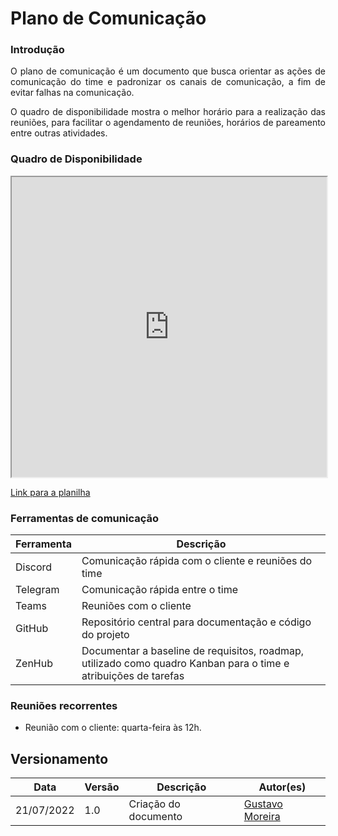
#	Plano de Comunicação

###	Introdução
<p align = "justify">O plano de comunicação é um documento que busca orientar as ações de comunicação do time e padronizar os canais de comunicação, a fim de evitar falhas na comunicação.</p>
<p align = "justify">O quadro de disponibilidade mostra o melhor horário para a realização das reuniões, para facilitar o agendamento de reuniões, horários de pareamento entre outras atividades.</p>

###	Quadro de Disponibilidade

<iframe width="100%" height="480px" style={{minWidth: "640px", minHeight: "480px", backgroundColor: "#f4f4f4", border: "1px solid #efefef" }} src="https://docs.google.com/spreadsheets/d/e/2PACX-1vQGkEu3PnxU-zfAY2WuRmJ1SVkEBnpaIulK4-S3VVeP_b559nkMO5TOAeV2GEFHgBc0bMVFuVh3cE6y/pubhtml?gid=1319716523&amp;single=true&amp;widget=true&amp;headers=false"></iframe>

[Link para a planilha](https://docs.google.com/spreadsheets/d/1bt5rUN-xa-grGlW4Q3IdKEeweN7Xjt8t5kHpAykKtCg/edit?usp=sharing)

### Ferramentas de comunicação

| Ferramenta | Descrição |
| ---------- | --------- |
| Discord    | Comunicação rápida com o cliente e reuniões do time |
| Telegram   | Comunicação rápida entre o time |
| Teams      | Reuniões com o cliente |
| GitHub     | Repositório central para documentação e código do projeto |
| ZenHub     | Documentar a baseline de requisitos, roadmap, utilizado como quadro Kanban para o time e atribuições de tarefas |


###	Reuniões recorrentes

- Reunião com o cliente: quarta-feira às 12h.


## Versionamento

| Data | Versão | Descrição | Autor(es) |
|------|------|------|------|
|21/07/2022|1.0| Criação do documento |[Gustavo Moreira](https://github.com/gustavoduartemoreira)
